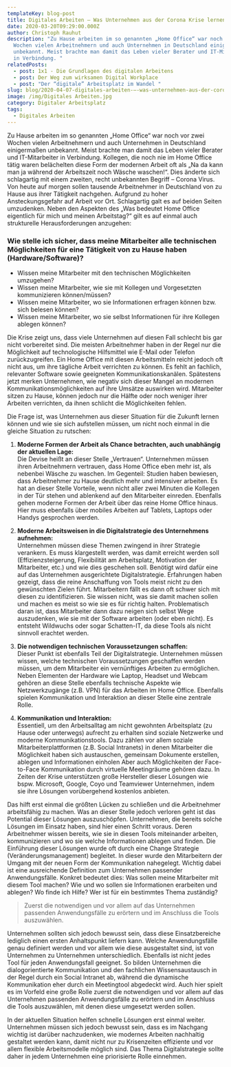 ```yaml
---
templateKey: blog-post
title: Digitales Arbeiten – Was Unternehmen aus der Corona Krise lernen müssen
date: 2020-03-20T09:29:00.000Z
author: Christoph Rauhut
description: "Zu Hause arbeiten im so genannten „Home Office“ war noch vor zwei
  Wochen vielen Arbeitnehmern und auch Unternehmen in Deutschland einigermaßen
  unbekannt. Meist brachte man damit das Leben vieler Berater und IT-Mitarbeiter
  in Verbindung. "
relatedPosts:
  - post: 1x1 - Die Grundlagen des digitalen Arbeitens
  - post: Der Weg zum wirksamen Digital Workplace
  - post: "Der “digitale” Arbeitsplatz im Wandel "
slug: blog/2020-04-07-digitales-arbeiten-–-was-unternehmen-aus-der-corona-krise-lernen-muessen
image: /img/Digitales Arbeiten.jpg
category: Digitaler Arbeitsplatz
tags:
  - Digitales Arbeiten
---
```

Zu Hause arbeiten im so genannten „Home Office“ war noch vor zwei Wochen vielen Arbeitnehmern und auch Unternehmen in Deutschland einigermaßen unbekannt. Meist brachte man damit das Leben vieler Berater und IT-Mitarbeiter in Verbindung. Kollegen, die noch nie im Home Office tätig waren belächelten diese Form der modernen Arbeit oft als „Na da kann man ja während der Arbeitszeit noch Wäsche waschen!“. Dies änderte sich schlagartig mit einem zweiten, recht unbekannten Begriff – Corona Virus. Von heute auf morgen sollen tausende Arbeitnehmer in Deutschland von zu Hause aus ihrer Tätigkeit nachgehen. Aufgrund zu hoher Ansteckungsgefahr auf Arbeit vor Ort. Schlagartig galt es auf beiden Seiten umzudenken. Neben den Aspekten des „Was bedeutet Home Office eigentlich für mich und meinen Arbeitstag?“ gilt es auf einmal auch strukturelle Herausforderungen anzugehen:

### Wie stelle ich sicher, dass meine Mitarbeiter alle technischen Möglichkeiten für eine Tätigkeit von zu Hause haben (Hardware/Software)?

* Wissen meine Mitarbeiter mit den technischen Möglichkeiten umzugehen?
* Wissen meine Mitarbeiter, wie sie mit Kollegen und Vorgesetzten kommunizieren können/müssen?
* Wissen meine Mitarbeiter, wo sie Informationen erfragen können bzw. sich belesen können?
* Wissen meine Mitarbeiter, wo sie selbst Informationen für ihre Kollegen ablegen können?



Die Krise zeigt uns, dass viele Unternehmen auf diesen Fall schlecht bis gar nicht vorbereitet sind. Die meisten Arbeitnehmer haben in der Regel nur die Möglichkeit auf technologische Hilfsmittel wie E-Mail oder Telefon zurückzugreifen. Ein Home Office mit diesen Arbeitsmitteln reicht jedoch oft nicht aus, um ihre tägliche Arbeit verrichten zu können. Es fehlt an fachlich, relevanter Software sowie geeigneten Kommunikationskanälen. Spätestens jetzt merken Unternehmen, wie negativ sich dieser Mangel an modernen Kommunikationsmöglichkeiten auf ihre Umsätze auswirken wird. Mitarbeiter sitzen zu Hause, können jedoch nur die Hälfte oder noch weniger ihrer Arbeiten verrichten, da ihnen schlicht die Möglichkeiten fehlen.

Die Frage ist, was Unternehmen aus dieser Situation für die Zukunft lernen können und wie sie sich aufstellen müssen, um nicht noch einmal in die gleiche Situation zu rutschen:

1. **Moderne Formen der Arbeit als Chance betrachten, auch unabhängig der aktuellen Lage:**\
   Die Devise heißt an dieser Stelle „Vertrauen“. Unternehmen müssen ihren Arbeitnehmern vertrauen, dass Home Office eben mehr ist, als nebenbei Wäsche zu waschen. Im Gegenteil: Studien haben bewiesen, dass Arbeitnehmer zu Hause deutlich mehr und intensiver arbeiten. Es hat an dieser Stelle Vorteile, wenn nicht aller zwei Minuten die Kollegen in der Tür stehen und ablenkend auf den Mitarbeiter einreden. Ebenfalls gehen moderne Formen der Arbeit über das reine Home Office hinaus. Hier muss ebenfalls über mobiles Arbeiten auf Tablets, Laptops oder Handys gesprochen werden.


2. **Moderne Arbeitsweisen in die Digitalstrategie des Unternehmens aufnehmen:**\
   Unternehmen müssen diese Themen zwingend in ihrer Strategie verankern. Es muss klargestellt werden, was damit erreicht werden soll (Effizienzsteigerung, Flexibilität am Arbeitsplatz, Motivation der Mitarbeiter, etc.) und wie dies geschehen soll. Benötigt wird dafür eine auf das Unternehmen ausgerichtete Digitalstrategie. Erfahrungen haben gezeigt, dass die reine Anschaffung von Tools meist nicht zu den gewünschten Zielen führt. Mitarbeitern fällt es dann oft schwer sich mit diesen zu identifizieren. Sie wissen nicht, was sie damit machen sollen und machen es meist so wie sie es für richtig halten. Problematisch daran ist, dass Mitarbeiter dann dazu neigen sich selbst Wege auszudenken, wie sie mit der Software arbeiten (oder eben nicht). Es entsteht Wildwuchs oder sogar Schatten-IT, da diese Tools als nicht sinnvoll erachtet werden.


3. **Die notwendigen technischen Voraussetzungen schaffen:**\
   Dieser Punkt ist ebenfalls Teil der Digitalstrategie. Unternehmen müssen wissen, welche technischen Voraussetzungen geschaffen werden müssen, um dem Mitarbeiter ein vernünftiges Arbeiten zu ermöglichen. Neben Elementen der Hardware wie Laptop, Headset und Webcam gehören an diese Stelle ebenfalls technische Aspekte wie Netzwerkzugänge (z.B. VPN) für das Arbeiten im Home Office. Ebenfalls spielen Kommunikation und Interaktion an dieser Stelle eine zentrale Rolle.


4. **Kommunikation und Interaktion:**\
   Essentiell, um den Arbeitsalltag am nicht gewohnten Arbeitsplatz (zu Hause oder unterwegs) aufrecht zu erhalten sind soziale Netzwerke und moderne Kommunikationstools. Dazu zählen vor allem soziale Mitarbeiterplattformen (z.B. Social Intranets) in denen Mitarbeiter die Möglichkeit haben sich austauschen, gemeinsam Dokumente erstellen, ablegen und Informationen einholen Aber auch Möglichkeiten der Face-to-Face Kommunikation durch virtuelle Meetingräume gehören dazu. In Zeiten der Krise unterstützen große Hersteller dieser Lösungen wie bspw. Microsoft, Google, Coyo und Teamviewer Unternehmen, indem sie ihre Lösungen vorübergehend kostenlos anbieten.



Das hilft erst einmal die größten Lücken zu schließen und die Arbeitnehmer arbeitsfähig zu machen. Was an dieser Stelle jedoch verloren geht ist das Potential dieser Lösungen auszuschöpfen. Unternehmen, die bereits solche Lösungen im Einsatz haben, sind hier einen Schritt voraus. Deren Arbeitnehmer wissen bereits, wie sie in diesen Tools miteinander arbeiten, kommunizieren und wo sie welche Informationen ablegen und finden. Die Einführung dieser Lösungen wurde oft durch eine Change Strategie (Veränderungsmanagement) begleitet. In dieser wurde den Mitarbeitern der Umgang mit der neuen Form der Kommunikation nahegelegt. Wichtig dabei ist eine ausreichende Definition zum Unternehmen passender Anwendungsfälle. Konkret bedeutet dies: Was sollen meine Mitarbeiter mit diesem Tool machen? Wie und wo sollen sie Informationen erarbeiten und ablegen? Wo finde ich Hilfe? Wer ist für ein bestimmtes Thema zuständig?

> Zuerst die notwendigen und vor allem auf das Unternehmen passenden Anwendungsfälle zu erörtern und im Anschluss die Tools auszuwählen.

Unternehmen sollten sich jedoch bewusst sein, dass diese Einsatzbereiche lediglich einen ersten Anhaltspunkt liefern kann. Welche Anwendungsfälle genau definiert werden und vor allem wie diese ausgestaltet sind, ist von Unternehmen zu Unternehmen unterschiedlich. Ebenfalls ist nicht jedes Tool für jeden Anwendungsfall geeignet. So bilden Unternehmen die dialogorientierte Kommunikation und den fachlichen Wissensaustausch in der Regel durch ein Social Intranet ab, während die dynamische Kommunikation eher durch ein Meetingtool abgedeckt wird. Auch hier spielt es im Vorfeld eine große Rolle zuerst die notwendigen und vor allem auf das Unternehmen passenden Anwendungsfälle zu erörtern und im Anschluss die Tools auszuwählen, mit denen diese umgesetzt werden sollen.

In der aktuellen Situation helfen schnelle Lösungen erst einmal weiter. Unternehmen müssen sich jedoch bewusst sein, dass es im Nachgang wichtig ist darüber nachzudenken, wie modernes Arbeiten nachhaltig gestaltet werden kann, damit nicht nur zu Krisenzeiten effiziente und vor allem flexible Arbeitsmodelle möglich sind. Das Thema Digitalstrategie sollte daher in jedem Unternehmen eine priorisierte Rolle einnehmen.